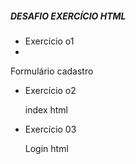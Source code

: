 ##### DESAFIO EXERCÍCIO HTML

- Exercício o1
- 
Formulário cadastro

- Exercício o2

    index html

- Exercício 03

    Login html
